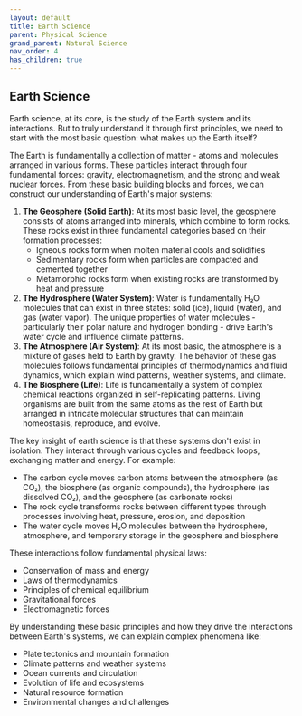 ```yaml
---
layout: default
title: Earth Science
parent: Physical Science
grand_parent: Natural Science
nav_order: 4
has_children: true
---
```


## Earth Science

Earth science, at its core, is the study of the Earth system and its interactions. But to truly understand it through first principles, we need to start with the most basic question: what makes up the Earth itself?

The Earth is fundamentally a collection of matter - atoms and molecules arranged in various forms. These particles interact through four fundamental forces: gravity, electromagnetism, and the strong and weak nuclear forces. From these basic building blocks and forces, we can construct our understanding of Earth's major systems:

1. **The Geosphere (Solid Earth)**: At its most basic level, the geosphere consists of atoms arranged into minerals, which combine to form rocks. These rocks exist in three fundamental categories based on their formation processes:
    - Igneous rocks form when molten material cools and solidifies
    - Sedimentary rocks form when particles are compacted and cemented together
    - Metamorphic rocks form when existing rocks are transformed by heat and pressure
2. **The Hydrosphere (Water System)**: Water is fundamentally H₂O molecules that can exist in three states: solid (ice), liquid (water), and gas (water vapor). The unique properties of water molecules - particularly their polar nature and hydrogen bonding - drive Earth's water cycle and influence climate patterns.
3. **The Atmosphere (Air System)**: At its most basic, the atmosphere is a mixture of gases held to Earth by gravity. The behavior of these gas molecules follows fundamental principles of thermodynamics and fluid dynamics, which explain wind patterns, weather systems, and climate.
4. **The Biosphere (Life)**: Life is fundamentally a system of complex chemical reactions organized in self-replicating patterns. Living organisms are built from the same atoms as the rest of Earth but arranged in intricate molecular structures that can maintain homeostasis, reproduce, and evolve.

The key insight of earth science is that these systems don't exist in isolation. They interact through various cycles and feedback loops, exchanging matter and energy. For example:
- The carbon cycle moves carbon atoms between the atmosphere (as CO₂), the biosphere (as organic compounds), the hydrosphere (as dissolved CO₂), and the geosphere (as carbonate rocks)
- The rock cycle transforms rocks between different types through processes involving heat, pressure, erosion, and deposition
- The water cycle moves H₂O molecules between the hydrosphere, atmosphere, and temporary storage in the geosphere and biosphere

These interactions follow fundamental physical laws:
- Conservation of mass and energy
- Laws of thermodynamics
- Principles of chemical equilibrium
- Gravitational forces
- Electromagnetic forces

By understanding these basic principles and how they drive the interactions between Earth's systems, we can explain complex phenomena like:
- Plate tectonics and mountain formation
- Climate patterns and weather systems
- Ocean currents and circulation
- Evolution of life and ecosystems
- Natural resource formation
- Environmental changes and challenges

